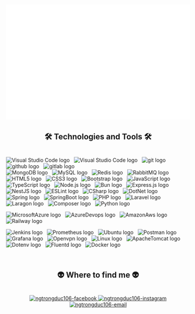 <!-- ngtrongduc106 -->
<a href="#" target="_blank">
  <img src="svg/ngtrongduc106.svg" width="1200" alt="ngtrongduc106-official" />
</a>

<h2 align="center">🛠 Technologies and Tools 🛠</h2>
<br>
<!-- https://simpleicons.org/ -->
<span><img src="https://img.shields.io/badge/VS%20Code-FFFFFF?logo=visual-studio-code&logoColor=007ACC" alt="Visual Studio Code logo" title="Visual Studio Code" height="30" /></span>
&nbsp;
<span><img src="https://img.shields.io/badge/Visual%20Studio-FFFFFF?logo=visualstudio&logoColor=5C2D91" alt="Visual Studio Code logo" title="Visual Studio Code" height="30" /></span>
&nbsp;
<span><img src="https://img.shields.io/badge/git-FFFFFF?logo=git&logoColor=F05032" alt="git logo" title="git" height="30" /></span>
&nbsp;
<span><img src="https://img.shields.io/badge/Github-FFFFFF?logo=github&logoColor=181717" alt="github logo" title="github" height="30" /></span>
&nbsp;
<span><img src="https://img.shields.io/badge/Gitlab-FFFFFF?logo=gitlab&logoColor=FC6D26" alt="gitlab logo" title="gitlab" height="30" /></span>
&nbsp;
</br>
<span><img src="https://img.shields.io/badge/MongoDB-FFFFFF?logo=mongodb&logoColor=47A248" alt="MongoDB logo" title="MongoDB" height="30" /></span>
&nbsp;
<span><img src="https://img.shields.io/badge/MySQL-FFFFFF?logo=mysql&logoColor=4479A1" alt="MySQL logo" title="MySQL" height="30" /></span>
&nbsp;
<span><img src="https://img.shields.io/badge/Redis-FFFFFF?logo=redis&logoColor=DC382D" alt="Redis logo" title="Redis" height="30" /></span>
&nbsp;
<span><img src="https://img.shields.io/badge/Rabbitmq-FFFFFF?logo=rabbitmq&logoColor=FF6600" alt="RabbitMQ logo" title="RabbitMQ" height="30" /></span>
&nbsp;
</br>
<span><img src="https://img.shields.io/badge/HTML5-FFFFFF?logo=html5&logoColor=E34F26" alt="HTML5 logo" title="HTML5" height="30" /></span>
&nbsp;
<span><img src="https://img.shields.io/badge/CSS3-FFFFFF?logo=css3&logoColor=1572B6" alt="CSS3 logo" title="CSS3" height="30" /></span>
&nbsp;
<span><img src="https://img.shields.io/badge/Bootstrap-FFFFFF?logo=bootstrap&logoColor=7952B3" alt="Bootstrap logo" title="Bootstrap" height="30" /></span>
&nbsp;
<span><img src="https://img.shields.io/badge/JavaScript-FFFFFF?logo=javascript&logoColor=F7DF1E" alt="JavaScript logo" title="JavaScript" height="30" /></span>
&nbsp;
<span><img src="https://img.shields.io/badge/TypeScript-FFFFFF?logo=typescript&logoColor=3178C6" alt="TypeScript logo" title="TypeScript" height="30" /></span>
&nbsp;
<span><img src="https://img.shields.io/badge/Node.js-FFFFFF?logo=node.js&logoColor=00F200" alt="Node.js logo" title="Node.js" height="30" /></span>
&nbsp;
<span><img src="https://img.shields.io/badge/Bun-FFFFFF?logo=bun&logoColor=000000" alt="Bun logo" title="Bun" height="30" /></span>
&nbsp;
<span><img src="https://img.shields.io/badge/Express-FFFFFF?logo=express&logoColor=000000" alt="Express.js logo" title="Express.js" height="30" /></span>
&nbsp;
<span><img src="https://img.shields.io/badge/NestJS-FFFFFF?logo=nestjs&logoColor=E0234E" alt="NestJS logo" title="NestJS" height="30" /></span>
&nbsp;
<span><img src="https://img.shields.io/badge/ESLint-FFFFFF?logo=eslint&logoColor=4B32C3" alt="ESLint logo" title="ESLint" height="30" /></span>
&nbsp;
<span><img src="https://img.shields.io/badge/CSharp-FFFFFF?logo=csharp&logoColor=512BD4" alt="CSharp logo" title="C#" height="30" /></span>
&nbsp;
<span><img src="https://img.shields.io/badge/DotNet-FFFFFF?logo=.net&logoColor=512BD4" alt="DotNet logo" title="DotNet" height="30" /></span>
&nbsp;
<span><img src="https://img.shields.io/badge/Spring-FFFFFF?logo=spring&logoColor=6DB33F" alt="Spring logo" title="Spring" height="30" /></span>
&nbsp;
<span><img src="https://img.shields.io/badge/SpringBoot-FFFFFF?logo=springboot&logoColor=6DB33F" alt="SpringBoot logo" title="SpringBoot" height="30" /></span>
&nbsp;
<span><img src="https://img.shields.io/badge/PHP-FFFFFF?logo=php&logoColor=777BB4" alt="PHP logo" title="PHP" height="30" /></span>
&nbsp;
<span><img src="https://img.shields.io/badge/Laravel-FFFFFF?logo=laravel&logoColor=FF2D20" alt="Laravel logo" title="Laravel" height="30" /></span>
&nbsp;
<span><img src="https://img.shields.io/badge/Laragon-FFFFFF?logo=laragon&logoColor=0E83CD" alt="Laragon logo" title="Laragon" height="30" /></span>
&nbsp;
<span><img src="https://img.shields.io/badge/Composer-FFFFFF?logo=composer&logoColor=885630" alt="Composer logo" title="Composer" height="30" /></span>
&nbsp;
<span><img src="https://img.shields.io/badge/Python-777777?logo=python&logoColor=3776AB" alt="Python logo" title="Python" height="30" /></span>
&nbsp;

<!-- DevOps -->
<span><img src="https://img.shields.io/badge/MicrosoftAzure-FFFFFF?logo=microsoftazure&logoColor=0078D4" alt="MicrosoftAzure logo" title="MicrosoftAzure" height="30" /></span>
&nbsp;
<span><img src="https://img.shields.io/badge/AzureDevops-FFFFFF?logo=azuredevops&logoColor=0078D7" alt="AzureDevops logo" title="AzureDevops" height="30" /></span>
&nbsp;
<span><img src="https://img.shields.io/badge/AmazonAws-FFFFFF?logo=amazonaws&logoColor=232F3E" alt="AmazonAws logo" title="AmazonAws" height="30" /></span>
&nbsp;
<span><img src="https://img.shields.io/badge/Railway-FFFFFF?logo=railway&logoColor=0B0D0E" alt="Railway logo" title="Railway" height="30" /></span>
&nbsp;

<!--  -->
<span><img src="https://img.shields.io/badge/Jenkins-FFFFFF?logo=jenkins&logoColor=D24939" alt="Jenkins logo" title="Jenkins" height="30" /></span>
&nbsp;
<span><img src="https://img.shields.io/badge/Prometheus-FFFFFF?logo=prometheus&logoColor=E6522C" alt="Prometheus logo" title="Prometheus" height="30" /></span>
&nbsp;
<span><img src="https://img.shields.io/badge/Ubuntu-FFFFFF?logo=ubuntu&logoColor=E95420" alt="Ubuntu logo" title="Ubuntu" height="30" /></span>
&nbsp;
<span><img src="https://img.shields.io/badge/Postman-FFFFFF?logo=postman&logoColor=FF6C37" alt="Postman logo" title="Postman" height="30" /></span>
&nbsp;
<span><img src="https://img.shields.io/badge/Grafana-FFFFFF?logo=grafana&logoColor=F46800" alt="Grafana logo" title="Postman" height="30" /></span>
&nbsp;
<span><img src="https://img.shields.io/badge/Openvpn-FFFFFF?logo=openvpn&logoColor=EA7E20" alt="Openvpn logo" title="Openvpn" height="30" /></span>
&nbsp;
<span><img src="https://img.shields.io/badge/Linux-FFFFFF?logo=linux&logoColor=FCC624" alt="Linux logo" title="Linux" height="30" /></span>
&nbsp;
<span><img src="https://img.shields.io/badge/ApacheTomcat-FFFFFF?logo=apachetomcat&logoColor=F8DC75" alt="ApacheTomcat logo" title="ApacheTomcat" height="30" /></span>
&nbsp;
<span><img src="https://img.shields.io/badge/Dotenv-FFFFFF?logo=dotenv&logoColor=ECD53F" alt="Dotenv logo" title="Dotenv" height="30" /></span>
&nbsp;
<span><img src="https://img.shields.io/badge/Fluentd-FFFFFF?logo=fluentd&logoColor=0E83C8" alt="Fluentd logo" title="Fluentd" height="30" /></span>
&nbsp;
<span><img src="https://img.shields.io/badge/Docker-FFFFFF?logo=docker&logoColor=2496ED" alt="Docker logo" title="Docker" height="30" /></span>
&nbsp;






<br>
<h2 align="center">👽 Where to find me 👽</h2>
<br>
<!-- https://icons8.com -->
<div align="center">
  <a href="https://facebook.com/ngtrongduc106" target="blank">
    <img src="https://img.icons8.com/bubbles/100/000000/facebook-new.png" alt="ngtrongduc106-facebook" />
  </a>
  <a href="https://instagram.com/ngtrongduc106" target="blank">
    <img src="https://img.icons8.com/bubbles/100/000000/instagram.png" alt="ngtrongduc106-instagram" />
  </a>
  <a href="mailto:ngtrongduc106@gmail.com" target="top">
    <img src="https://img.icons8.com/bubbles/100/000000/apple-mail.png" alt="ngtrongduc106-email" />
  </a>
</div>